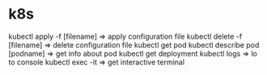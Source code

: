 # k8s
kubectl apply -f [filename]     => apply configuration file
kubectl delete -f [filename]    => delete configuration file
kubectl get pod
kubectl describe pod [podname]  => get info about pod
kubectl get deployment
kubectl logs        => lo to console
kubectl exec -it    => get interactive terminal
